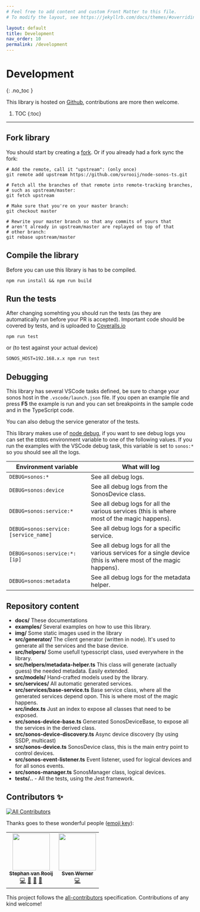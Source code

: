 ```yaml
---
# Feel free to add content and custom Front Matter to this file.
# To modify the layout, see https://jekyllrb.com/docs/themes/#overriding-theme-defaults

layout: default
title: Development
nav_order: 10
permalink: /development
---
```


# Development
{: .no_toc }

This library is hosted on [Github](https://github.com/svrooij/node-sonos-ts), contributions are more then welcome.

1. TOC
{:toc}

---

## Fork library

You should start by creating a [fork](https://github.com/svrooij/node-sonos-ts/fork). Or if you already had a fork sync the fork:

```shell
# Add the remote, call it "upstream": (only once)
git remote add upstream https://github.com/svrooij/node-sonos-ts.git

# Fetch all the branches of that remote into remote-tracking branches,
# such as upstream/master:
git fetch upstream

# Make sure that you're on your master branch:
git checkout master

# Rewrite your master branch so that any commits of yours that
# aren't already in upstream/master are replayed on top of that
# other branch:
git rebase upstream/master
```

## Compile the library

Before you can use this library is has to be compiled.

`npm run install && npm run build`

## Run the tests

After changing somehting you should run the tests (as they are automatically run before your PR is accepted). Important code should be covered by tests, and is uploaded to [Coveralls.io](https://coveralls.io/github/svrooij/node-sonos-ts)

`npm run test`

or (to test against your actual device)

`SONOS_HOST=192.168.x.x npm run test`

## Debugging

This library has several VSCode tasks defined, be sure to change your sonos host in the `.vscode/launch.json` file. If you open an example file and press **F5** the example is run and you can set breakpoints in the sample code and in the TypeScript code.

You can also debug the service generator of the tests.

This library makes use of [node debug](https://www.npmjs.com/package/debug), if you want to see debug logs you can set the `DEBUG` environment variable to one of the following values.
If you run the examples with the VSCode debug task, this variable is set to `sonos:*` so you should see all the logs.

|Environment variable|What will log|
|--------------------|-------------|
|`DEBUG=sonos:*`|See all debug logs.|
|`DEBUG=sonos:device`|See all debug logs from the SonosDevice class.|
|`DEBUG=sonos:service:*`|See all debug logs for all the various services (this is where most of the magic happens).|
|`DEBUG=sonos:service:[service_name]`|See all debug logs for a specific service.|
|`DEBUG=sonos:service:*:[ip]`|See all debug logs for all the various services for a single device (this is where most of the magic happens).|
|`DEBUG=sonos:metadata`|See all debug logs for the metadata helper.|

## Repository content

- **docs/** These documentations
- **examples/** Several examples on how to use this library.
- **img/** Some static images used in the library
- **src/generator/** The client generator (written in node). It's used to generate all the services and the base device.
- **src/helpers/** Some usefull typesscript class, used everywhere in the library.
- **src/helpers/metadata-helper.ts** This class will generate (actually guess) the needed metadata. Easily extended.
- **src/models/** Hand-crafted models used by the library.
- **src/services/** All automatic generated services.
- **src/services/base-service.ts** Base service class, where all the generated services depend opon. This is where most of the magic happens.
- **src/index.ts** Just an index to expose all classes that need to be exposed.
- **src/sonos-device-base.ts** Generated SonosDeviceBase, to expose all the services in the derived class.
- **src/sonos-device-discovery.ts** Async device discovery (by using SSDP, multicast)
- **src/sonos-device.ts** SonosDevice class, this is the main entry point to control devices.
- **src/sonos-event-listener.ts** Event listener, used for logical devices and for all sonos events.
- **src/sonos-manager.ts** SonosManager class, logical devices.
- **tests/..** - All the tests, using the Jest framework.

## Contributors ✨

<!-- ALL-CONTRIBUTORS-BADGE:START - Do not remove or modify this section -->
[![All Contributors](https://img.shields.io/badge/all_contributors-2-orange.svg?style=flat-square)](#contributors-)
<!-- ALL-CONTRIBUTORS-BADGE:END -->

Thanks goes to these wonderful people ([emoji key](https://allcontributors.org/docs/en/emoji-key)):

<!-- ALL-CONTRIBUTORS-LIST:START - Do not remove or modify this section -->
<!-- prettier-ignore-start -->
<!-- markdownlint-disable -->
<table>
  <tr>
    <td align="center"><a href="https://svrooij.nl"><img src="https://avatars2.githubusercontent.com/u/1292510?v=4" width="100px;" alt=""/><br /><sub><b>Stephan van Rooij</b></sub></a><br /><a href="https://github.com/svrooij/node-sonos-ts/commits?author=svrooij" title="Code">💻</a> <a href="https://github.com/svrooij/node-sonos-ts/commits?author=svrooij" title="Documentation">📖</a> <a href="#ideas-svrooij" title="Ideas, Planning, & Feedback">🤔</a> <a href="#maintenance-svrooij" title="Maintenance">🚧</a></td>
    <td align="center"><a href="https://github.com/cheanrod"><img src="https://avatars3.githubusercontent.com/u/35066927?v=4" width="100px;" alt=""/><br /><sub><b>Sven Werner</b></sub></a><br /><a href="https://github.com/svrooij/node-sonos-ts/commits?author=cheanrod" title="Code">💻</a></td>
  </tr>
</table>

<!-- markdownlint-enable -->
<!-- prettier-ignore-end -->
<!-- ALL-CONTRIBUTORS-LIST:END -->

This project follows the [all-contributors](https://github.com/all-contributors/all-contributors)
specification. Contributions of any kind welcome!

